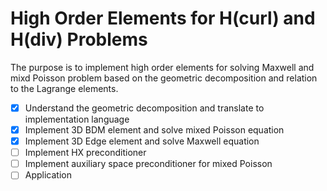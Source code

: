 # High Order Elements for H(curl) and H(div) Problems

The purpose is to implement high order elements for solving Maxwell and mixd Poisson problem based on the geometric decomposition and relation to the Lagrange elements.

- [x] Understand the geometric decomposition and translate to implementation language 
- [x] Implement 3D BDM element and solve mixed Poisson equation
- [x] Implement 3D Edge element and solve Maxwell equation
- [ ] Implement HX preconditioner
- [ ] Implement auxiliary space preconditioner for mixed Poisson
- [ ] Application